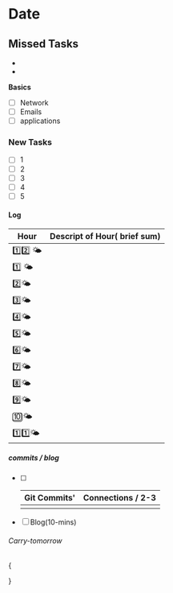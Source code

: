 # Date

## Missed Tasks

- 
- 

**Basics**

- [ ] Network
- [ ] Emails
- [ ] applications

### New Tasks

- [ ] 1
- [ ] 2
- [ ] 3
- [ ] 4
- [ ] 5

#### Log

| Hour​                                 | Descript of Hour( brief sum) |
| ------------------------------------ | :--------------------------- |
| :one::two: :sun_behind_small_cloud:  |                              |
| :one: :sun_behind_small_cloud:       |                              |
| :two::sun_behind_small_cloud:        |                              |
| :three::sun_behind_small_cloud:      |                              |
| :four::sun_behind_small_cloud:       |                              |
| :five::sun_behind_small_cloud:       |                              |
| :six::sun_behind_small_cloud:        |                              |
| :seven::sun_behind_small_cloud:      |                              |
| :eight::sun_behind_small_cloud:      |                              |
| :nine::sun_behind_small_cloud:       |                              |
| :keycap_ten::sun_behind_small_cloud: |                              |
| :one::one::sun_behind_small_cloud:   |                              |



##### commits / blog



- [ ] | Git Commits' | Connections / 2-3 |
  | :----------- | :---------------: |
  |              |                   |

- [ ] Blog(10-mins)

###### Carry-tomorrow 

{

}